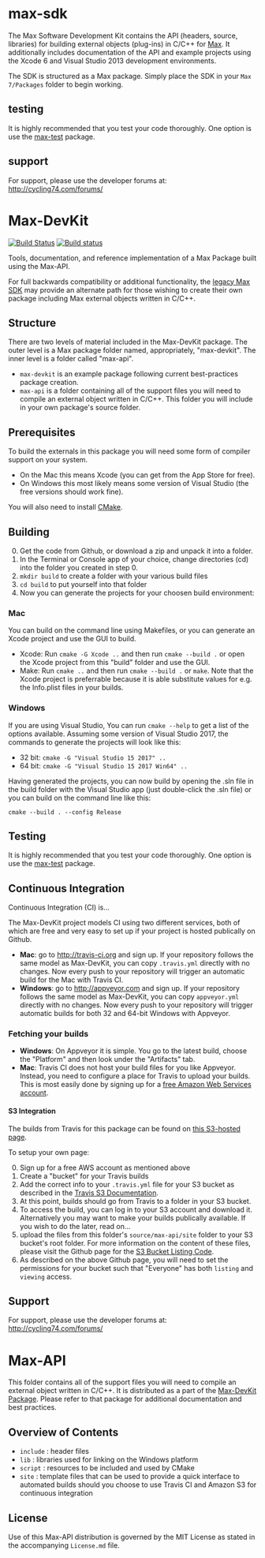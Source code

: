 # max-sdk

The Max Software Development Kit contains the API (headers, source, libraries) for building external objects (plug-ins) in C/C++ for [Max](https://cycling74.com/max7/). It additionally includes documentation of the API and example projects using the Xcode 6 and Visual Studio 2013 development environments.

The SDK is structured as a Max package. Simply place the SDK in your `Max 7/Packages` folder to begin working.

## testing

It is highly recommended that you test your code thoroughly. One option is use the [max-test](https://github.com/Cycling74/max-test) package.

## support
 
For support, please use the developer forums at:
http://cycling74.com/forums/

# Max-DevKit
[![Build Status](https://travis-ci.org/Cycling74/max-devkit.svg?branch=master)](https://travis-ci.org/Cycling74/max-devkit)
[![Build status](https://ci.appveyor.com/api/projects/status/4u6n0eseaemdp2t5?svg=true)](https://ci.appveyor.com/project/tap/max-devkit)


Tools, documentation, and reference implementation of a Max Package built using the Max-API.

For full backwards compatibility or additional functionality, the [legacy Max SDK](https://github.com/Cycling74/max-sdk) may provide an alternate path for those wishing to create their own package including Max external objects written in C/C++.

## Structure

There are two levels of material included in the Max-DevKit package.  The outer level is a Max package folder named, appropriately, "max-devkit".  The inner level is a folder called "max-api". 

* `max-devkit` is an example package following current best-practices package creation.
* `max-api` is a folder containing all of the support files you will need to compile an external object written in C/C++.  This folder you will include in your own package's source folder.


## Prerequisites

To build the externals in this package you will need some form of compiler support on your system. 

* On the Mac this means Xcode (you can get from the App Store for free). 
* On Windows this most likely means some version of Visual Studio (the free versions should work fine).

You will also need to install [CMake](https://cmake.org/download/).


## Building

0. Get the code from Github, or download a zip and unpack it into a folder.
1. In the Terminal or Console app of your choice, change directories (cd) into the folder you created in step 0.
2. `mkdir build` to create a folder with your various build files
3. `cd build` to put yourself into that folder
4. Now you can generate the projects for your choosen build environment:

### Mac 

You can build on the command line using Makefiles, or you can generate an Xcode project and use the GUI to build.

* Xcode: Run `cmake -G Xcode ..` and then run `cmake --build .` or open the Xcode project from this "build" folder and use the GUI.
* Make: Run `cmake ..` and then run `cmake --build .` or `make`.  Note that the Xcode project is preferrable because it is able substitute values for e.g. the Info.plist files in your builds.

### Windows

If you are using Visual Studio, You can run `cmake --help` to get a list of the options available.  Assuming some version of Visual Studio 2017, the commands to generate the projects will look like this:

* 32 bit: `cmake -G "Visual Studio 15 2017" ..`
* 64 bit: `cmake -G "Visual Studio 15 2017 Win64" ..`

Having generated the projects, you can now build by opening the .sln file in the build folder with the Visual Studio app (just double-click the .sln file) or you can build on the command line like this:

`cmake --build . --config Release`


## Testing

It is highly recommended that you test your code thoroughly. One option is use the [max-test](https://github.com/Cycling74/max-test) package.

## Continuous Integration

Continuous Integration (CI) is...

The Max-DevKit project models CI using two different services, both of which are free and very easy to set up if your project is hosted publically on Github.

* **Mac**: go to http://travis-ci.org and sign up.  If your repository follows the same model as Max-DevKit, you can copy `.travis.yml` directly with no changes.  Now every push to your repository will trigger an automatic build for the Mac with Travis CI.
* **Windows**: go to http://appveyor.com and sign up.  If your repository follows the same model as Max-DevKit, you can copy `appveyor.yml` directly with no changes.  Now every push to your repository will trigger automatic builds for both 32 and 64-bit Windows with Appveyor.

### Fetching your builds

* **Windows**: On Appveyor it is simple.  You go to the latest build, choose the "Platform" and then look under the "Artifacts" tab.
* **Mac**: Travis CI does not host your build files for you like Appveyor. Instead, you need to configure a place for Travis to upload your builds. This is most easily done by signing up for a [free Amazon Web Services account](http://aws.amazon.com/free/).

#### S3 Integration

The builds from Travis for this package can be found on [this S3-hosted page](https://s3-us-west-2.amazonaws.com/cycling74-ci/index.html?prefix=max-devkit/).

To setup your own page:

0. Sign up for a free AWS account as mentioned above
1. Create a "bucket" for your Travis builds
2. Add the correct info to your `.travis.yml` file for your S3 bucket as described in the [Travis S3 Documentation](https://docs.travis-ci.com/user/deployment/s3).
3. At this point, builds should go from Travis to a folder in your S3 bucket.
4. To access the build, you can log in to your S3 account and download it. Alternatively you may want to make your builds publically available. If you wish to do the later, read on...
5. upload the files from this folder's `source/max-api/site` folder to your S3 bucket's root folder. For more information on the content of these files, please visit the Github page for the [S3 Bucket Listing Code](https://github.com/rgrp/s3-bucket-listing).
6. As described on the above Github page, you will need to set the permissions for your bucket such that "Everyone" has both `listing` and `viewing` access.


## Support
 
For support, please use the developer forums at:
http://cycling74.com/forums/

# Max-API

This folder contains all of the support files you will need to compile an external object written in C/C++. It is distributed as a part of the [Max-DevKit Package](https://github.com/Cycling74/max-devkit). Please refer to that package for additional documentation and best practices.

## Overview of Contents

* `include` : header files
* `lib` : libraries used for linking on the Windows platform
* `script` : resources to be included and used by CMake
* `site` : template files that can be used to provide a quick interface to automated builds should you choose to use Travis CI and Amazon S3 for continuous integration

## License

Use of this Max-API distribution is governed by the MIT License as stated in the accompanying `License.md` file.


